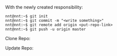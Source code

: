 With the newly created responsibility:

```console
nnt@nnt:~$ git init
nnt@nnt:~$ git commit -m "<write something>"
nnt@nnt:~$ git remote add origin <put-repo-link>
nnt@nnt:~$ git push -u origin master
```

Clone Repo:

Update Repo:
